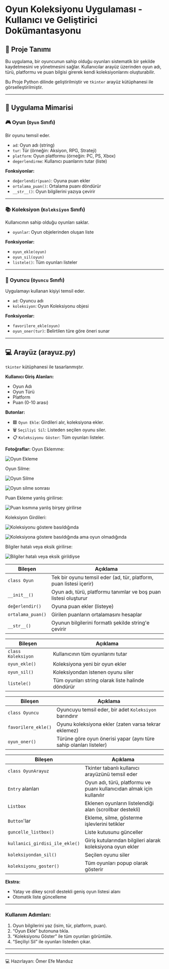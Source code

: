 # Oyun Koleksiyonu Uygulaması - Kullanıcı ve Geliştirici Dokümantasyonu

## 📌 Proje Tanımı
Bu uygulama, bir oyuncunun sahip olduğu oyunları sistematik bir şekilde kaydetmesini ve yönetmesini sağlar. Kullanıcılar arayüz üzerinden oyun adı, türü, platformu ve puan bilgisi girerek kendi koleksiyonlarını oluşturabilir.

Bu Proje Python dilinde geliştirilmiştir ve `tkinter` arayüz kütüphanesi ile görselleştirilmiştir.

---

## 🧱 Uygulama Mimarisi

### 🎮 Oyun (`Oyun` Sınıfı)
Bir oyunu temsil eder.

- `ad`: Oyun adı (string)
- `tur`: Tür (örneğin: Aksiyon, RPG, Strateji)
- `platform`: Oyun platformu (örneğin: PC, PS, Xbox)
- `degerlendirme`: Kullanıcı puanlarını tutar (liste)

**Fonksiyonlar:**
- `değerlendir(puan)`: Oyuna puan ekler
- `ortalama_puan()`: Ortalama puanı döndürür
- `__str__()`: Oyun bilgilerini yazıya çevirir

---

### 📚 Koleksiyon (`Koleksiyon` Sınıfı)
Kullanıcının sahip olduğu oyunları saklar.

- `oyunlar`: Oyun objelerinden oluşan liste

**Fonksiyonlar:**
- `oyun_ekle(oyun)`
- `oyun_sil(oyun)`
- `listele()`: Tüm oyunları listeler

---

### 👤 Oyuncu (`Oyuncu` Sınıfı)
Uygulamayı kullanan kişiyi temsil eder.

- `ad`: Oyuncu adı
- `koleksiyon`: Oyun Koleksiyonu objesi

**Fonksiyonlar:**
- `favorilere_ekle(oyun)`
- `oyun_oner(tur)`: Belirtilen türe göre öneri sunar

---

## 💻 Arayüz (arayuz.py)

`tkinter` kütüphanesi ile tasarlanmıştır.

**Kullanıcı Giriş Alanları:**
- Oyun Adı
- Oyun Türü
- Platform
- Puan (0-10 arası)

**Butonlar:**
- 🟩 `Oyun Ekle`: Girdileri alır, koleksiyona ekler.
- 🗑️ `Seçiliyi Sil`: Listeden seçilen oyunu siler.
- 📋 `Koleksiyonu Göster`: Tüm oyunları listeler.

**Fotoğraflar:**
Oyun Eklemme:  




![Oyun Ekleme](https://github.com/user-attachments/assets/36ab7c39-c0d5-411d-9722-c572dc0aff31)


















Oyun Silme:






![Oyun Silme](https://github.com/user-attachments/assets/977c58f0-a67d-40bf-8d0d-d4228e36c7af)









![Oyun silme sonrası](https://github.com/user-attachments/assets/2a4afd5c-9e66-45c0-bf2c-5bdf17e6691b)















Puan Ekleme yanlış girilirse:












![Puan kısmına yanlış birşey girilirse](https://github.com/user-attachments/assets/ea5369da-93b6-4f2f-969a-b6685086c7c1)












Koleksiyon Girdileri:










![Koleksiyonu göstere basıldığında](https://github.com/user-attachments/assets/c119a1f1-c3ef-4254-a659-cdbf00e2df4f)













![Koleksiyona göstere basıldığında ama oyun olmadığında](https://github.com/user-attachments/assets/c9028fff-7d78-4529-afad-b332cb1f6f35)











Bilgiler hatalı veya eksik girilirse:














![Bilgiler hatalı veya eksik girildiyse](https://github.com/user-attachments/assets/050b1e07-b40b-47fe-8f5f-9925c4b1ff6d)















| Bileşen           | Açıklama                                                           |
| ----------------- | ------------------------------------------------------------------ |
| `class Oyun`      | Tek bir oyunu temsil eder (ad, tür, platform, puan listesi içerir) |
| `__init__()`      | Oyun adı, türü, platformu tanımlar ve boş puan listesi oluşturur   |
| `değerlendir()`   | Oyuna puan ekler (listeye)                                         |
| `ortalama_puan()` | Girilen puanların ortalamasını hesaplar                            |
| `__str__()`       | Oyunun bilgilerini formatlı şekilde string'e çevirir               |

| Bileşen            | Açıklama                                          |
| ------------------ | ------------------------------------------------- |
| `class Koleksiyon` | Kullanıcının tüm oyunlarını tutar                 |
| `oyun_ekle()`      | Koleksiyona yeni bir oyun ekler                   |
| `oyun_sil()`       | Koleksiyondan istenen oyunu siler                 |
| `listele()`        | Tüm oyunları string olarak liste halinde döndürür |

| Bileşen             | Açıklama                                                           |
| ------------------- | ------------------------------------------------------------------ |
| `class Oyuncu`      | Oyuncuyu temsil eder, bir adet `Koleksiyon` barındırır             |
| `favorilere_ekle()` | Oyunu koleksiyona ekler (zaten varsa tekrar eklemez)               |
| `oyun_oner()`       | Türüne göre oyun önerisi yapar (aynı türe sahip olanları listeler) |

| Bileşen                        | Açıklama                                                              |
| ------------------------------ | --------------------------------------------------------------------- |
| `class OyunArayuz`             | Tkinter tabanlı kullanıcı arayüzünü temsil eder                       |
| `Entry` alanları               | Oyun adı, türü, platformu ve puanı kullanıcıdan almak için kullanılır |
| `Listbox`                      | Eklenen oyunların listelendiği alan (scrollbar destekli)              |
| `Button`'lar                   | Ekleme, silme, gösterme işlevlerini tetikler                          |
| `guncelle_listbox()`           | Liste kutusunu günceller                                              |
| `kullanici_girdisi_ile_ekle()` | Giriş kutularından bilgileri alarak koleksiyona oyun ekler            |
| `koleksiyondan_sil()`          | Seçilen oyunu siler                                                   |
| `koleksiyonu_goster()`         | Tüm oyunları popup olarak gösterir                                    |

**Ekstra:**
- Yatay ve dikey scroll destekli geniş oyun listesi alanı
- Otomatik liste güncelleme

---

### Kullanım Adımları:
1. Oyun bilgilerini yaz (isim, tür, platform, puan).
2. “Oyun Ekle” butonuna tıkla.
3. “Koleksiyonu Göster” ile tüm oyunları görüntüle.
4. “Seçiliyi Sil” ile oyunları listeden çıkar.

---

---
‍💻 Hazırlayan: Ömer Efe Manduz  
